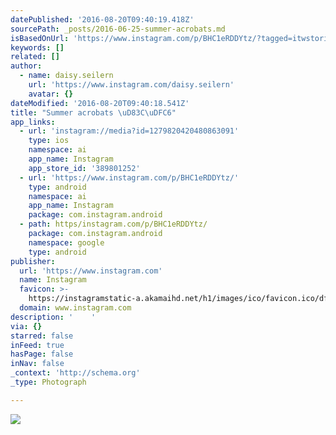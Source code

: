 ```yaml
---
datePublished: '2016-08-20T09:40:19.418Z'
sourcePath: _posts/2016-06-25-summer-acrobats.md
isBasedOnUrl: 'https://www.instagram.com/p/BHC1eRDDYtz/?tagged=itwstories'
keywords: []
related: []
author:
  - name: daisy.seilern
    url: 'https://www.instagram.com/daisy.seilern'
    avatar: {}
dateModified: '2016-08-20T09:40:18.541Z'
title: "Summer acrobats \uD83C\uDFC6"
app_links:
  - url: 'instagram://media?id=1279820420480863091'
    type: ios
    namespace: ai
    app_name: Instagram
    app_store_id: '389801252'
  - url: 'https://www.instagram.com/p/BHC1eRDDYtz/'
    type: android
    namespace: ai
    app_name: Instagram
    package: com.instagram.android
  - path: https/instagram.com/p/BHC1eRDDYtz/
    package: com.instagram.android
    namespace: google
    type: android
publisher:
  url: 'https://www.instagram.com'
  name: Instagram
  favicon: >-
    https://instagramstatic-a.akamaihd.net/h1/images/ico/favicon.ico/dfa85bb1fd63.ico
  domain: www.instagram.com
description: '    '
via: {}
starred: false
inFeed: true
hasPage: false
inNav: false
_context: 'http://schema.org'
_type: Photograph

---
```

![    ](https://imgflo.herokuapp.com/graph/vahj1ThiexotieMo/f63f766d3702f4efc27d171d2790929c/croprotate.jpg?cropheight=449&cropwidth=640&degrees=0&input=https%3A%2F%2Fscontent.cdninstagram.com%2Ft51.2885-15%2Fs640x640%2Fsh0.08%2Fe35%2F13402675_1036281746419568_167531651_n.jpg%3Fig_cache_key%3DMTI3OTgyMDQyMDQ4MDg2MzA5MQ%253D%253D.2&x=0&y=96)